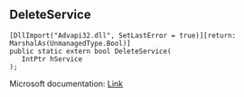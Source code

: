 ## DeleteService

```
[DllImport("Advapi32.dll", SetLastError = true)][return: MarshalAs(UnmanagedType.Bool)]
public static extern bool DeleteService(
   IntPtr hService
);
```

Microsoft documentation: [Link](https://docs.microsoft.com/en-us/windows/win32/api/winsvc/nf-winsvc-deleteservice)
